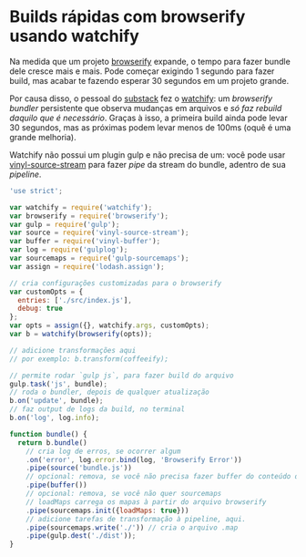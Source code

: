# Builds rápidas com browserify usando watchify

Na medida que um projeto [browserify](https://github.com/browserify/browserify) expande, o tempo para fazer bundle dele cresce mais e mais. Pode começar exigindo 1 segundo para fazer build, mas acabar te fazendo esperar 30 segundos em um projeto grande.

Por causa disso, o pessoal do [substack](https://github.com/substack) fez o [watchify](https://github.com/browserify/watchify): um _browserify bundler_ persistente que observa mudanças em arquivos e *só faz rebuild daquilo que é necessário*. Graças à isso, a primeira build ainda pode levar 30 segundos, mas as próximas podem levar menos de 100ms (oquê é uma grande melhoria).

Watchify não possui um plugin gulp e não precisa de um: você pode usar [vinyl-source-stream](https://github.com/hughsk/vinyl-source-stream) para fazer _pipe_ da stream do bundle, adentro de sua _pipeline_.

``` javascript
'use strict';

var watchify = require('watchify');
var browserify = require('browserify');
var gulp = require('gulp');
var source = require('vinyl-source-stream');
var buffer = require('vinyl-buffer');
var log = require('gulplog');
var sourcemaps = require('gulp-sourcemaps');
var assign = require('lodash.assign');

// cria configurações customizadas para o browserify
var customOpts = {
  entries: ['./src/index.js'],
  debug: true
};
var opts = assign({}, watchify.args, customOpts);
var b = watchify(browserify(opts));

// adicione transformações aqui
// por exemplo: b.transform(coffeeify);

// permite rodar `gulp js`, para fazer build do arquivo
gulp.task('js', bundle); 
// roda o bundler, depois de qualquer atualização
b.on('update', bundle);
// faz output de logs da build, no terminal
b.on('log', log.info);

function bundle() {
  return b.bundle()
    // cria log de erros, se ocorrer algum
    .on('error', log.error.bind(log, 'Browserify Error'))
    .pipe(source('bundle.js'))
    // opcional: remova, se você não precisa fazer buffer do conteúdo de arquivos
    .pipe(buffer())
    // opcional: remova, se você não quer sourcemaps
    // loadMaps carrega os mapas à partir do arquivo browserify
    .pipe(sourcemaps.init({loadMaps: true}))
    // adicione tarefas de transformação à pipeline, aqui.
    .pipe(sourcemaps.write('./')) // cria o arquivo .map
    .pipe(gulp.dest('./dist'));
}
```
